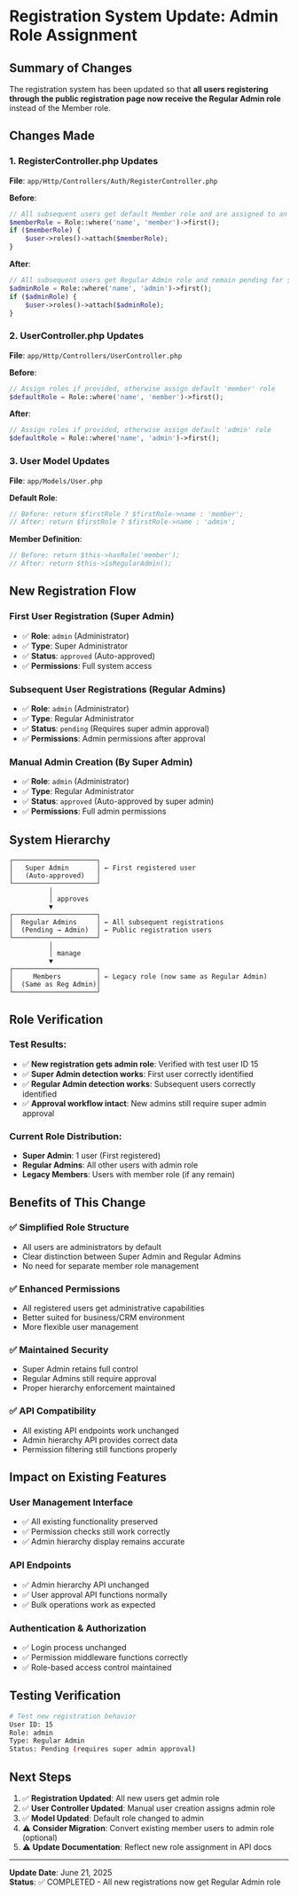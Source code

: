 # Registration System Update: Admin Role Assignment

## Summary of Changes

The registration system has been updated so that **all users registering through the public registration page now receive the Regular Admin role** instead of the Member role.

## Changes Made

### 1. **RegisterController.php Updates**
**File**: `app/Http/Controllers/Auth/RegisterController.php`

**Before**:
```php
// All subsequent users get default Member role and are assigned to an admin
$memberRole = Role::where('name', 'member')->first();
if ($memberRole) {
    $user->roles()->attach($memberRole);
}
```

**After**:
```php
// All subsequent users get Regular Admin role and remain pending for super admin approval
$adminRole = Role::where('name', 'admin')->first();
if ($adminRole) {
    $user->roles()->attach($adminRole);
}
```

### 2. **UserController.php Updates**
**File**: `app/Http/Controllers/UserController.php`

**Before**:
```php
// Assign roles if provided, otherwise assign default 'member' role
$defaultRole = Role::where('name', 'member')->first();
```

**After**:
```php
// Assign roles if provided, otherwise assign default 'admin' role
$defaultRole = Role::where('name', 'admin')->first();
```

### 3. **User Model Updates**
**File**: `app/Models/User.php`

**Default Role**:
```php
// Before: return $firstRole ? $firstRole->name : 'member';
// After: return $firstRole ? $firstRole->name : 'admin';
```

**Member Definition**:
```php
// Before: return $this->hasRole('member');
// After: return $this->isRegularAdmin();
```

## New Registration Flow

### **First User Registration (Super Admin)**
- ✅ **Role**: `admin` (Administrator)
- ✅ **Type**: Super Administrator
- ✅ **Status**: `approved` (Auto-approved)
- ✅ **Permissions**: Full system access

### **Subsequent User Registrations (Regular Admins)**
- ✅ **Role**: `admin` (Administrator) 
- ✅ **Type**: Regular Administrator
- ✅ **Status**: `pending` (Requires super admin approval)
- ✅ **Permissions**: Admin permissions after approval

### **Manual Admin Creation (By Super Admin)**
- ✅ **Role**: `admin` (Administrator)
- ✅ **Type**: Regular Administrator  
- ✅ **Status**: `approved` (Auto-approved by super admin)
- ✅ **Permissions**: Full admin permissions

## System Hierarchy

```
┌─────────────────────┐
│   Super Admin       │ ← First registered user
│   (Auto-approved)   │
└─────────────────────┘
          │
          │ approves
          ▼
┌─────────────────────┐
│  Regular Admins     │ ← All subsequent registrations  
│  (Pending → Admin)  │ ← Public registration users
└─────────────────────┘
          │
          │ manage
          ▼
┌─────────────────────┐
│     Members         │ ← Legacy role (now same as Regular Admin)
│  (Same as Reg Admin)│
└─────────────────────┘
```

## Role Verification

### Test Results:
- ✅ **New registration gets admin role**: Verified with test user ID 15
- ✅ **Super Admin detection works**: First user correctly identified  
- ✅ **Regular Admin detection works**: Subsequent users correctly identified
- ✅ **Approval workflow intact**: New admins still require super admin approval

### Current Role Distribution:
- **Super Admin**: 1 user (First registered)
- **Regular Admins**: All other users with admin role
- **Legacy Members**: Users with member role (if any remain)

## Benefits of This Change

### ✅ **Simplified Role Structure**
- All users are administrators by default
- Clear distinction between Super Admin and Regular Admins
- No need for separate member role management

### ✅ **Enhanced Permissions**
- All registered users get administrative capabilities
- Better suited for business/CRM environment
- More flexible user management

### ✅ **Maintained Security**
- Super Admin retains full control
- Regular Admins still require approval
- Proper hierarchy enforcement maintained

### ✅ **API Compatibility**
- All existing API endpoints work unchanged
- Admin hierarchy API provides correct data
- Permission filtering still functions properly

## Impact on Existing Features

### **User Management Interface**
- ✅ All existing functionality preserved
- ✅ Permission checks still work correctly
- ✅ Admin hierarchy display remains accurate

### **API Endpoints**
- ✅ Admin hierarchy API unchanged
- ✅ User approval API functions normally
- ✅ Bulk operations work as expected

### **Authentication & Authorization**
- ✅ Login process unchanged
- ✅ Permission middleware functions correctly
- ✅ Role-based access control maintained

## Testing Verification

```bash
# Test new registration behavior
User ID: 15
Role: admin
Type: Regular Admin
Status: Pending (requires super admin approval)
```

## Next Steps

1. ✅ **Registration Updated**: All new users get admin role
2. ✅ **User Controller Updated**: Manual user creation assigns admin role
3. ✅ **Model Updated**: Default role changed to admin
4. ⚠️ **Consider Migration**: Convert existing member users to admin role (optional)
5. ⚠️ **Update Documentation**: Reflect new role assignment in API docs

---
**Update Date**: June 21, 2025  
**Status**: ✅ COMPLETED - All new registrations now get Regular Admin role
